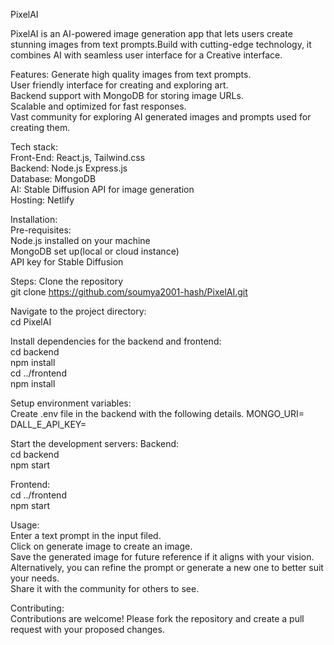 PixelAI

PixelAI is an AI-powered image generation app that lets users create stunning images from text prompts.Build with cutting-edge technology, it combines AI with seamless user interface for a Creative interface.

Features: 
Generate high quality images from text prompts.  
User friendly interface for creating and exploring art.  
Backend support with MongoDB for storing image URLs.  
Scalable and optimized for fast responses.  
Vast community for exploring AI generated images and prompts used for creating them.  

Tech stack:   
Front-End: React.js, Tailwind.css  
Backend: Node.js Express.js  
Database: MongoDB  
AI: Stable Diffusion API for image generation  
Hosting: Netlify  

Installation:   
Pre-requisites:  
Node.js installed on your machine  
MongoDB set up(local or cloud instance)  
API key for Stable Diffusion  

Steps:
Clone the repository  
git clone https://github.com/soumya2001-hash/PixelAI.git  

Navigate to the project directory:    
cd PixelAI  

Install dependencies for the backend and frontend:  
cd backend  
npm install  
cd ../frontend  
npm install  

Setup environment variables:  
Create .env file in the backend with the following details.
MONGO_URI=<Your MongoDB connection string>  
DALL_E_API_KEY=<Your DALL-E API key>  

Start the development servers:
Backend:  
cd backend  
npm start  

Frontend:  
cd ../frontend  
npm start  

Usage:  
Enter a text prompt in the input filed.  
Click on generate image to create an image.  
Save the generated image for future reference if it aligns with your vision. Alternatively, you can refine the prompt or generate a new one to better suit your needs.  
Share it with the community for others to see.  

Contributing:  
Contributions are welcome! Please fork the repository and create a pull request with your proposed changes.  



